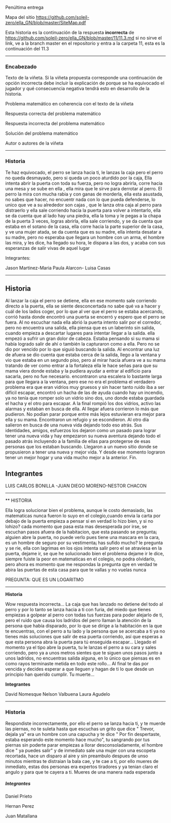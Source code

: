 Penúltima entrega 

Mapa del sitio https://github.com/soleil-zero/ella_GN/blob/master/SiteMap.pdf

Esta historia es la continuación de la respuesta **incorrecta** de https://github.com/soleil-zero/ella_GN/blob/master/11/11.3.md si no sirve el link, 
ve a la branch master en el repositorio y entra a la carpeta 11, esta es la continuación del 11.3

**********************************************************************
### Encabezado

Texto de la viñeta. Si la viñeta propuesta corresponde una continuación de opción incorrecta debe incluir la explicación de porque se ha equivocado el jugador y qué consecuencia negativa tendrá esto en desarrollo de la historia.

Problema matemático en coherencia con el texto de la viñeta

Respuesta correcta del problema matemático

Respuesta incorrecta del problema matemático

Solución del problema matemático

Autor o autores de la viñeta
**********************************************************************
### Historia

Te haz equivocado, el perro se lanza hacia ti, le lanzas la caja pero el perro no queda desmayado, pero si queda un poco aturdido por la caja, Ella intenta abrir la puerta con toda su fuerza, pero no logra abrirla, corre hacia una mesa y se sube en ella , ella mira que le sirve para derrotar al perro. El perro la mira con mucha rabia y con ganas de morderla, ella esta asustada, no sabes que hacer, no encuentr nada con lo que pueda defenderse, lo unico que ve a su alrededor son cajas , que le lanza otra caja al perro para distraerlo y ella sale corriendo hacia la puerta para volver a intentarlo, ella se da cuenta que al lado hay una piedra, ella la  toma y le pegas a la chapa de la puerta 3 veces, logras abrirla, ella sale corriendo, y se da cuenta que estaba en el sotano de la casa, ella corre hacia la parte superior de la casa, y ve una mujer atada, se da cuenta que es su madre, ella intenta desatar a su madre, pero no esperaba que llegara un hombre con un arma, el hombre las mira, y les dice, ha llegado su hora, le dispara a las dos, y acaba con sus esperanzas de salir vivas de aquel lugar

Integrantes:

Jason Martinez-Maria Paula Alarcon- Luisa Casas
**********************************************************************************
##  Historia 

Al lanzar la caja el perro se detiene, ella en ese momento sale corriendo directo a la puerta, ella se siente desconcertada no sabe qué va a hacer y cuál de los lados coger, por lo que al ver que el perro se estaba acercando, corrió hasta donde encontró una puerta se encerró y espero que el perro se fuera. Al no escuchar nada ella abrió la puerta intento salir por el corredor, pero no encuentra una salida, ella piensa que es un laberinto sin salida, cuando empieza a descartar lugares para intentar llegar a la salida. ella empezó a sufrir un gran dolor de cabeza. Estaba pensando si su mama si había logrado salir de ahí o también la capturaron como a ella. Pero no se dio por vencido por lo que siguió buscando la salida. Al encontrar una luz de afuera se dio cuenta que estaba cerca de la salida, llego a la ventana y vio que estaba en un segundo piso, pero al mirar hacia afuera ve a su mama tratando de ver como entrar a la fortaleza ella le hace señas para que su mama viera donde estaba y la pudiera ayudar a entrar al edificio para sacarla, pero no fue necesario. encontraron una escalera lo bastante larga para que llegara a la ventana, pero ese no era el problema el verdadero problema era que eran vidrios muy gruesos y sin hacer tanto ruido iba a ser difícil escapar, encontró un hacha de las de ayuda cuando hay un incendio, ya no tenía que romper solo un vidrio sino dos, uno donde estaba guardada el hacha y el otro para escapar. A la final rompió los dos vidrios, activo las alarmas y estaban en busca de ella. Al llegar afuera corrieron lo más que pudieron. No podían parar porque entre más lejos estuvieran era mejor para ella y su mama. Encontraron un refugio y se escondieron. Al otro día salieron en busca de una nueva vida dejando todo eso atrás. Sus identidades, amigos, esfuerzos los dejaron como un pasado para lograr tener una nueva vida y hay empezaron su nueva aventura dejando todo el pasado atrás incluyendo a la familia de ellas para protegerse de esas personas que los estaban buscando. Llegaron a un nuevo sitio donde se propusieron a tener una nueva y mejor vida. Y desde ese momento lograron tener un mejor hogar y una vida mucho mejor a la anterior.
Fin.

## Integrantes

LUIS CARLOS BONILLA -JUAN DIEGO MORENO-NESTOR CHACON

***************************************************************************************

** HISTORIA

Ella logra solucionar bien el problema, aunque le costo demasiado, las matematicas nunca fueron lo suyo en el colegio,cuando envia la carta por debajo de la puerta empieza a pensar si en verdad lo hizo bien, y si no lohizo? cada momento que pasa esta mas desesperada por irse, se escuchan pasos afuera de la habitacion, que esta pasando se pregunta¡ alguien abre la puerta, no puede verlo pues tiene una mascara en la cara, es un hombre de seguro por su vestimenta¡ has sufido mucho? le pregunta y se rie, ella con lagrimas en los ojos intenta salir pero el se atraviesa en la puerta, dejame ir, se que he solucionado bien el problema dejame ir le dice, siempre fuiste la peor en matematicas en el colegio, no podra olvidarlo, pero ahora es momento que me respondas la pregunta qye en verdad te abira las puertas de esta casa para que te vallas y no vuelas nunca

PREGUNTA: QUE ES UN LOGARITMO

*********************************************************
**Historia**

Wow respuesta incorrecta… La caja que has lanzado no detiene del todo al perro y por lo tanto se lanza hacia a ti con furia, del miedo que tienes empiezas a golpear al perro con todas tus fuerzas para poder alejarlo de ti, pero el ruido que causa los ladridos del perro llaman la atención de la persona que había disparado, por lo que se dirige a la habitación en la que te encuentras, con el perro a tu lado y la persona que se acercaba a ti ya no tienes más soluciones que salir de esa puerta corriendo, así que esperas a que esta persona abra la puerta para tú enseguida escapar… Llegado el momento ya el tipo abre la puerta, tu le lanzas el perro a su cara y sales corriendo, pero ya a unos metros sientes que te siguen unos pasos junto a unos ladridos, no encuentras salida alguna, en lo único que piensas es en como rayos terminaste metida en todo este rollo… Al final te das por vencida y decides esperar a que lleguen y hagan de ti lo que desde un principio han querido cumplir. Tu muerte…

**Integrantes**

David Nomesque
Nelson Valbuena
Laura Agudelo
******************************************************************************************
### Historia ###
Respondiste incorrectamente, por ello el perro se lanza hacia ti, y te muerde las piernas, no te suleta hasta que escuchas un grito que dice " Trevor, dejala ya" era un hombre con una capucha y te dice " Por fin despertaste, estaba esperando este momento hace mucho", tu sangrando por tus piernas sin poderte parar empiezas a llorar desconsoladamente, el hombre dice " ya puedes salir" y de inmediato sale una mujer con una escopeta recortada, hace un disparo al aire y sin preambulo despues de unso minutos mientras te distraian la bala cae, y te cae a ti, por ello mueres de inmediato, estas dos personas era expertos tiradores y ya tenian claro el angulo y para que te cayera a ti. Mueres de una manera nada esperada
##### Integrantes ##### 
Daniel Prieto 

Hernan Perez

Juan Matallana
